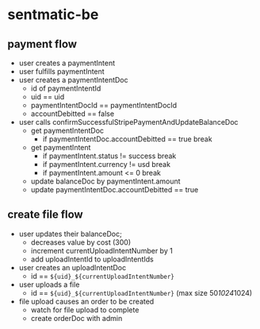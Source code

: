 # sentmatic-be

## payment flow

- user creates a paymentIntent
- user fulfills paymentIntent
- user creates a paymentIntentDoc
  - id of paymentIntentId
  - uid == uid
  - paymentIntentDocId == paymentIntentDocId
  - accountDebitted == false
- user calls confirmSuccessfulStripePaymentAndUpdateBalanceDoc
  - get paymentIntentDoc
    - if paymentIntentDoc.accountDebitted == true break
  - get paymentIntent
    - if paymentIntent.status != success break
    - if paymentIntent.currency != usd break
    - if paymentIntent.amount <= 0 break
  - update balanceDoc by paymentIntent.amount
  - update paymentIntentDoc.accountDebitted == true

## create file flow

- user updates their balanceDoc;
  - decreases value by cost (300)
  - increment currentUploadIntentNumber by 1
  - add uploadIntentId to uploadIntentIds
- user creates an uploadIntentDoc
  - id == `${uid}_${currentUploadIntentNumber}`
- user uploads a file
  - id == `${uid}_${currentUploadIntentNumber}` (max size 50*1024*1024)
- file upload causes an order to be created
  - watch for file upload to complete
  - create orderDoc with admin
